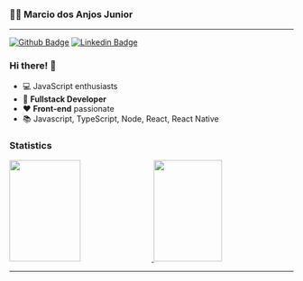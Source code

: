 ### 🤳🏽 Marcio dos Anjos Junior
---

[![Github Badge](https://img.shields.io/badge/-Github-000?style=flat-square&logo=Github&logoColor=white&link=https://github.com/marciodajr)](https://github.com/marciodajr)
[![Linkedin Badge](https://img.shields.io/badge/-LinkedIn-blue?style=flat-square&logo=Linkedin&logoColor=white&link=https://www.linkedin.com/in/marciodajr/)](https://www.linkedin.com/in/marciodajr/)

### Hi there! 👋

* 💻 JavaScript enthusiasts 
* 🧙 **Fullstack Developer**
* ❤️ **Front-end** passionate
* 📚 Javascript, TypeScript, Node, React, React Native

### Statistics

<div>
  <a href="https://github.com/marciodajr">
  <img height="180em" style="width: 50%; border:0; margin:0"  src="https://github-readme-stats.vercel.app/api/top-langs/?username=marciodajr&layout=compact&theme=chartreuse-dark"/>
    <img height="180em" style="width: 49%; border:0; margin: 0" src="https://github-readme-stats.vercel.app/api?username=marciodajr&show_icons=true&theme=chartreuse-dark&include_all_commits=true&count_private=true"/>
</div>
  

---
